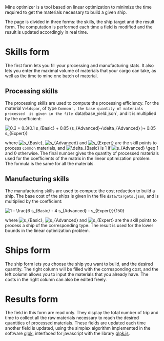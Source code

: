 Mine optimizer is a tool based on linear optimization to minimize the time
required to get the materials necessary to build a given ship. 

The page is divided in three forms: the skills, the ship target and the
result form. The computation is performed each time a field is modified and
the result is updated accordingly in real time.


# Skills form

The first form lets you fill your processing and manufacturing
stats. It also lets you enter the maximal volume of materials that your
cargo can take, as well as the time to mine one batch of material.

## Processing skills
The processing skills are used to compute the processing efficiency. For
the material `Veldspar`, of type `Common', the base quantity of materials processed 
is given in the file `data/base_yield.json`, and it is multiplied by the coefficient:

<img src=
"https://render.githubusercontent.com/render/math?math=%5Cdisplaystyle+0.3+%2B+0.3%280.1+s_%7BBasic%7D+%2B+0.05+%28s_%7BAdvanced%7D%2B%5Cdelta_%7BAdvanced%7D+%29%2B+0.05+s_%7BExpert%7D%29+%0A" 
alt="0.3 + 0.3(0.1 s_{Basic} + 0.05 (s_{Advanced}+\delta_{Advanced} )+ 0.05 s_{Expert}) 
">

where
<img src= "https://render.githubusercontent.com/render/math?math=%5Ctextstyle+s_%7BBasic%7D" alt="s_{Basic}">,
<img src= "https://render.githubusercontent.com/render/math?math=%5Ctextstyle+s_%7BAdvanced%7D" alt="s_{Advanced}"> and
<img src= "https://render.githubusercontent.com/render/math?math=%5Ctextstyle+s_%7BExpert%7D" alt="s_{Expert}">
are the skill points to process `Common` materials, and 
<img src= "https://render.githubusercontent.com/render/math?math=%5Ctextstyle+%5Cdelta_%7BBasic%7D" alt="\delta_{Basic}">
is $1$ if 
<img src=
"https://render.githubusercontent.com/render/math?math=%5Ctextstyle+s_%7BAdvanced%7D+%5Cgeq+1"
alt="s_{Advanced} \geq 1"> and 0 otherwise. The final number gives the
quantity of processed materials used for the coefficients of the matrix in
the linear optimization problem. The formula is the same for all the
materials.


## Manufacturing skills
The manufacturing skills are used to compute the cost reduction to build a
ship. The base cost of the ships is given in the file `data/targets.json`,
and is multiplied by the coefficient:

<img style="display: block; margin: auto;" src=
"https://render.githubusercontent.com/render/math?math=%5Cdisplaystyle+1+-+%5Cfrac%7B6+s_%7BBasic%7D+-+4+s_%7BAdvanced%7D+-+s_%7BExpert%7D%7D%7B150%7D" 
alt="1 - \frac{6 s_{Basic} - 4 s_{Advanced} - s_{Expert}}{150}">

where
<img src= "https://render.githubusercontent.com/render/math?math=%5Ctextstyle+s_%7BBasic%7D" alt="s_{Basic}">,
<img src= "https://render.githubusercontent.com/render/math?math=%5Ctextstyle+s_%7BAdvanced%7D" alt="s_{Advanced}"> and
<img src= "https://render.githubusercontent.com/render/math?math=%5Ctextstyle+s_%7BExpert%7D" alt="s_{Expert}">
are the skill points to process a ship of the corresponding type. The
result is used for the lower bounds in the linear optimization problem.

# Ships form

The ship form lets you choose the ship you want to build, and the desired
quantity. The right column will be filled with the corresponding cost, and
the left column allows you to input the materials that you already have.
The costs in the right column can also be edited freely.

# Results form
The field in this form are read only. They display the total number of trip
and time to collect all the raw materials necessary to reach the desired
quantities of processed materials. These fields are updated each time
another field is updated, using the simplex algorithm implemented in the
software [glpk](https://www.gnu.org/software/glpk/), interfaced for
javascript with the library [glpk.js](https://github.com/jvail/glpk.js).

